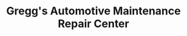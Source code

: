 ---
title: "Gregg's Automotive Maintenance Repair Center"
url: /punta-gorda/greggs-automotive-maintenance-repair-center/
shop: car repair
---